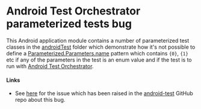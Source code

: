 # Android Test Orchestrator parameterized tests bug

This Android application module contains a number of parameterized test classes in the [androidTest](src/androidTest/java/androidx/test/experiments/app) folder
which demonstrate how it's not possible to define a [Parameterized.Parameters.name](https://junit.org/junit4/javadoc/4.13/org/junit/runners/Parameterized.Parameters.html#name) pattern
which contains `{0}`, `{1}` etc if any of the parameters in the test is an enum value and if the test is to run with [Android Test Orchestrator](https://developer.android.com/training/testing/junit-runner#using-android-test-orchestrator).

#### Links

* See [here](https://github.com/android/android-test/issues/975) for the issue which has been raised in the [android-test](https://github.com/android/android-test) GitHub repo about this bug.
